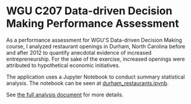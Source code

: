 # WGU C207 Data-driven Decision Making Performance Assessment
As a performance assessment for WGU'S Data-driven Decision Making course, I
analyzed restaurant openings in Durham, North Carolina before and after 2012 to
quantify anecdotal evidence of increased entrepreneurship. For the sake of the
exercise, increased openings were attributed to hypothetical economic initiatives.

The application uses a Jupyter Notebook to conduct summary statistical analysis.
The notebook can be seen at [durham_restaurants.ipynb](durham_restaurants.ipynb).

See [the full analysis document](ANALYSIS.md) for more details.